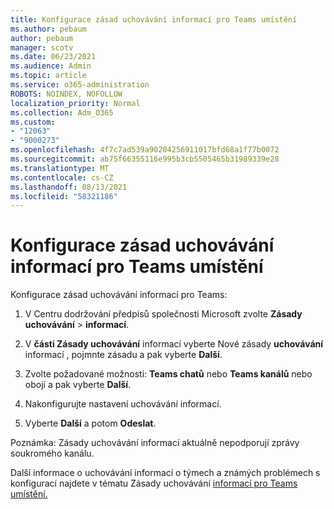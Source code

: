 ```yaml
---
title: Konfigurace zásad uchovávání informací pro Teams umístění
ms.author: pebaum
author: pebaum
manager: scotv
ms.date: 06/23/2021
ms.audience: Admin
ms.topic: article
ms.service: o365-administration
ROBOTS: NOINDEX, NOFOLLOW
localization_priority: Normal
ms.collection: Adm_O365
ms.custom:
- "12063"
- "9000273"
ms.openlocfilehash: 4f7c7ad539a90204256911017bfd68a1f77b0072
ms.sourcegitcommit: ab75f66355116e995b3cb5505465b31989339e28
ms.translationtype: MT
ms.contentlocale: cs-CZ
ms.lasthandoff: 08/13/2021
ms.locfileid: "58321186"
---
```

# <a name="configure-retention-policies-for-teams-locations"></a>Konfigurace zásad uchovávání informací pro Teams umístění

Konfigurace zásad uchovávání informací pro Teams:

1. V Centru dodržování předpisů společnosti Microsoft zvolte **Zásady uchovávání**  >  **informací**.

1. V **části Zásady uchovávání** informací vyberte Nové zásady **uchovávání** informací , pojmnte zásadu a pak vyberte **Další**.

1. Zvolte požadované možnosti: **Teams chatů** nebo **Teams kanálů** nebo obojí a pak vyberte **Další**.

1. Nakonfigurujte nastavení uchovávání informací. 

1. Vyberte **Další** a potom **Odeslat**.

Poznámka: Zásady uchovávání informací aktuálně nepodporují zprávy soukromého kanálu.

Další informace o uchovávání informací o týmech a známých problémech s konfigurací najdete v tématu Zásady uchovávání [informací pro Teams umístění.](https://docs.microsoft.com/microsoft-365/compliance/create-retention-policies#retention-policy-for-teams-locations)

